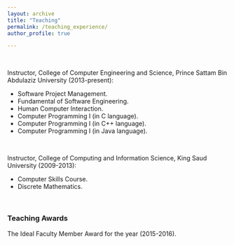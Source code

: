 ```yaml
---
layout: archive
title: "Teaching"
permalink: /teaching_experience/
author_profile: true

---
```

<br /> 

Instructor, College of Computer Engineering and Science, Prince Sattam Bin Abdulaziz University (2013-present):
- Software Project Management.
- Fundamental of Software Engineering.
- Human Computer Interaction.
- Computer Programming I (in C language).
- Computer Programming I (in C++ language).
- Computer Programming I (in Java language).
<br /> 

Instructor, College of Computing and Information Science, King Saud University (2009-2013):
- Computer Skills Course.
- Discrete Mathematics.
<br /> 

### Teaching Awards

The Ideal Faculty Member Award for the year (2015-2016).
